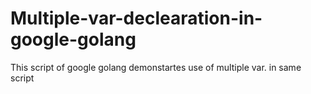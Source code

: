 # Multiple-var-declearation-in-google-golang
This script of google golang demonstartes use of multiple var. in same script
